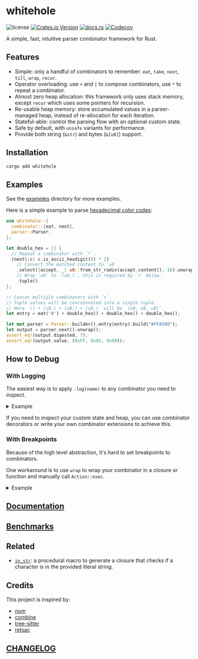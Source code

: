 # whitehole

![license](https://img.shields.io/github/license/DiscreteTom/whitehole?style=flat-square)
[![Crates.io Version](https://img.shields.io/crates/v/whitehole?style=flat-square)](https://crates.io/crates/whitehole)
[![docs.rs](https://img.shields.io/docsrs/whitehole?style=flat-square)](https://docs.rs/whitehole/)
[![Codecov](https://img.shields.io/codecov/c/github/DiscreteTom/whitehole?style=flat-square)](https://codecov.io/gh/DiscreteTom/whitehole)

A simple, fast, intuitive parser combinator framework for Rust.

## Features

- Simple: only a handful of combinators to remember: `eat`, `take`, `next`, `till`, `wrap`, `recur`.
- Operator overloading: use `+` and `|` to compose combinators, use `*` to repeat a combinator.
- Almost zero heap allocation: this framework only uses stack memory, except `recur` which uses some pointers for recursion.
- Re-usable heap memory: store accumulated values in a parser-managed heap, instead of re-allocation for each iteration.
- Stateful-able: control the parsing flow with an optional custom state.
- Safe by default, with `unsafe` variants for performance.
- Provide both string (`&str`) and bytes (`&[u8]`) support.

## Installation

```bash
cargo add whitehole
```

## Examples

See the [examples](./examples) directory for more examples.

Here is a simple example to parse [hexadecimal color codes](./examples/hex_color.rs):

```rust
use whitehole::{
  combinator::{eat, next},
  parser::Parser,
};

let double_hex = || {
  // Repeat a combinator with `*`.
  (next(|c| c.is_ascii_hexdigit()) * 2)
    // Convert the matched content to `u8`.
    .select(|accept, _| u8::from_str_radix(accept.content(), 16).unwrap())
    // Wrap `u8` to `(u8,)`, this is required by `+` below.
    .tuple()
};

// Concat multiple combinators with `+`.
// Tuple values will be concatenated into a single tuple.
// Here `() + (u8,) + (u8,) + (u8,)` will be `(u8, u8, u8)`.
let entry = eat('#') + double_hex() + double_hex() + double_hex();

let mut parser = Parser::builder().entry(entry).build("#FFA500");
let output = parser.next().unwrap();
assert_eq!(output.digested, 7);
assert_eq!(output.value, (0xFF, 0xA5, 0x00));
```

## How to Debug

### With Logging

The easiest way is to apply `.log(name)` to any combinator you need to inspect.

<details>

<summary>
Example
</summary>

```rust
use whitehole::{
  combinator::{eat, next},
  parser::Parser,
};

let double_hex = || {
  (next(|c| c.is_ascii_hexdigit()).log("hex") * 2)
    .log("double_hex")
    .select(|accept, _| u8::from_str_radix(accept.content(), 16).unwrap())
    .tuple()
};

let entry =
  (eat('#').log("hash") + double_hex().log("R") + double_hex().log("G") + double_hex().log("B"))
    .log("entry");

let mut parser = Parser::builder().entry(entry).build("#FFA500");
parser.next().unwrap();
```

Output:

```text
(entry) input: "#FFA500"
| (hash) input: "#FFA500"
| (hash) output: Some("#")
| (R) input: "FFA500"
| | (double_hex) input: "FFA500"
| | | (hex) input: "FFA500"
| | | (hex) output: Some("F")
| | | (hex) input: "FA500"
| | | (hex) output: Some("F")
| | (double_hex) output: Some("FF")
| (R) output: Some("FF")
| (G) input: "A500"
| | (double_hex) input: "A500"
| | | (hex) input: "A500"
| | | (hex) output: Some("A")
| | | (hex) input: "500"
| | | (hex) output: Some("5")
| | (double_hex) output: Some("A5")
| (G) output: Some("A5")
| (B) input: "00"
| | (double_hex) input: "00"
| | | (hex) input: "00"
| | | (hex) output: Some("0")
| | | (hex) input: "0"
| | | (hex) output: Some("0")
| | (double_hex) output: Some("00")
| (B) output: Some("00")
(entry) output: Some("#FFA500")
```

</details>

If you need to inspect your custom state and heap, you can use combinator decorators or write your own combinator extensions to achieve this.

### With Breakpoints

Because of the high level abstraction, it's hard to set breakpoints to combinators.

One workaround is to use `wrap` to wrap your combinator in a closure or function and manually call `Action::exec`.

<details>

<summary>
Example
</summary>

```rust
use whitehole::{
  combinator::{eat, next},
  parser::Parser,
};

let double_hex = || {
  (next(|c| c.is_ascii_hexdigit()) * 2)
    .select(|accept, _| u8::from_str_radix(accept.content(), 16).unwrap())
    .tuple()
};
// wrap the original combinator
let double_hex = || {
  use whitehole::{action::Action, combinator::wrap};
  let c = double_hex();
  wrap(move |instant, ctx| {
    // set a breakpoint here
    c.exec(instant, ctx)
  })
};

let entry = eat('#') + double_hex() + double_hex() + double_hex();

let mut parser = Parser::builder().entry(entry).build("#FFA500");
parser.next().unwrap();
```

</details>

## [Documentation](https://docs.rs/whitehole/)

## [Benchmarks](https://github.com/DiscreteTom/whitehole-bench)

## Related

- [`in_str`](https://github.com/DiscreteTom/in_str/): a procedural macro to generate a closure that checks if a character is in the provided literal string.

## Credits

This project is inspired by:

- [nom](https://github.com/rust-bakery/nom)
- [combine](https://github.com/Marwes/combine)
- [tree-sitter](https://github.com/tree-sitter/tree-sitter)
- [retsac](https://github.com/DiscreteTom/retsac)

## [CHANGELOG](./CHANGELOG.md)
